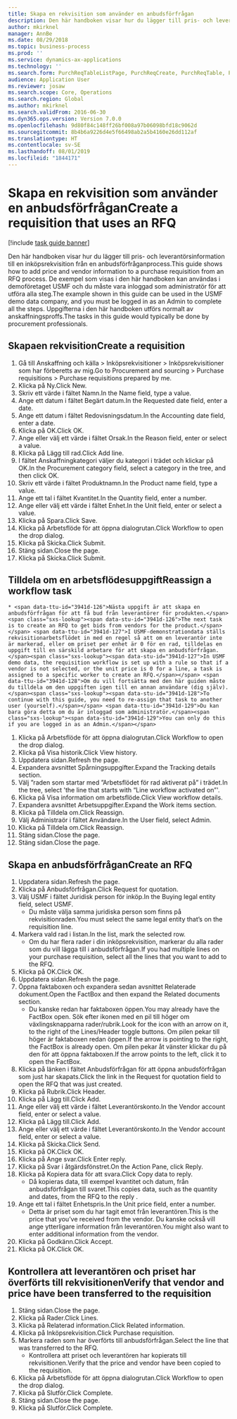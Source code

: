 ```yaml
---
title: Skapa en rekvisition som använder en anbudsförfrågan
description: Den här handboken visar hur du lägger till pris- och leverantörsinformation till en inköpsrekvisition från en anbudsförfråganprocess.
author: mkirknel
manager: AnnBe
ms.date: 08/29/2018
ms.topic: business-process
ms.prod: ''
ms.service: dynamics-ax-applications
ms.technology: ''
ms.search.form: PurchReqTableListPage, PurchReqCreate, PurchReqTable, PurchReqLineRelatedDocuments, EcoResCategorySingleLookup, PurchReqWorkflowDropDialog, WorkflowSubmitDialog, WorkflowStatus, WorkflowWorkItemActionDialog, WorkflowUserListLookup, PurchReqCopyRFQ, SysDataAreaSelectLookup, PurchRFQCaseTable, PurchRFQEditLines, PurchRFQReplyTable, UnitOfMeasureLookup
audience: Application User
ms.reviewer: josaw
ms.search.scope: Core, Operations
ms.search.region: Global
ms.author: mkirknel
ms.search.validFrom: 2016-06-30
ms.dyn365.ops.version: Version 7.0.0
ms.openlocfilehash: 9d80f84c148ff26bf008a97b06098bfd18c9062d
ms.sourcegitcommit: 8b4b6a9226d4e5f66498ab2a5b4160e26dd112af
ms.translationtype: HT
ms.contentlocale: sv-SE
ms.lasthandoff: 08/01/2019
ms.locfileid: "1844171"
---
```

# <a name="create-a-requisition-that-uses-an-rfq"></a><span data-ttu-id="3941d-103">Skapa en rekvisition som använder en anbudsförfrågan</span><span class="sxs-lookup"><span data-stu-id="3941d-103">Create a requisition that uses an RFQ</span></span>

[!include [task guide banner](../../includes/task-guide-banner.md)]

<span data-ttu-id="3941d-104">Den här handboken visar hur du lägger till pris- och leverantörsinformation till en inköpsrekvisition från en anbudsförfråganprocess.</span><span class="sxs-lookup"><span data-stu-id="3941d-104">This guide shows how to add price and vendor information to a purchase requisition from an RFQ process.</span></span> <span data-ttu-id="3941d-105">De exempel som visas i den här handboken kan användas i demoföretaget USMF och du måste vara inloggad som administratör för att utföra alla steg.</span><span class="sxs-lookup"><span data-stu-id="3941d-105">The example shown in this guide can be used in the USMF demo data company, and you must be logged in as an Admin to complete all the steps.</span></span> <span data-ttu-id="3941d-106">Uppgifterna i den här handboken utförs normalt av anskaffningsproffs.</span><span class="sxs-lookup"><span data-stu-id="3941d-106">The tasks in this guide would typically be done by procurement professionals.</span></span>


## <a name="create-a-requisition"></a><span data-ttu-id="3941d-107">Skapaen rekvisition</span><span class="sxs-lookup"><span data-stu-id="3941d-107">Create a requisition</span></span>
1. <span data-ttu-id="3941d-108">Gå till Anskaffning och källa > Inköpsrekvisitioner > Inköpsrekvisitioner som har förberetts av mig.</span><span class="sxs-lookup"><span data-stu-id="3941d-108">Go to Procurement and sourcing > Purchase requisitions > Purchase requisitions prepared by me.</span></span>
2. <span data-ttu-id="3941d-109">Klicka på Ny.</span><span class="sxs-lookup"><span data-stu-id="3941d-109">Click New.</span></span>
3. <span data-ttu-id="3941d-110">Skriv ett värde i fältet Namn.</span><span class="sxs-lookup"><span data-stu-id="3941d-110">In the Name field, type a value.</span></span>
4. <span data-ttu-id="3941d-111">Ange ett datum i fältet Begärt datum.</span><span class="sxs-lookup"><span data-stu-id="3941d-111">In the Requested date field, enter a date.</span></span>
5. <span data-ttu-id="3941d-112">Ange ett datum i fältet Redovisningsdatum.</span><span class="sxs-lookup"><span data-stu-id="3941d-112">In the Accounting date field, enter a date.</span></span>
6. <span data-ttu-id="3941d-113">Klicka på OK.</span><span class="sxs-lookup"><span data-stu-id="3941d-113">Click OK.</span></span>
7. <span data-ttu-id="3941d-114">Ange eller välj ett värde i fältet Orsak.</span><span class="sxs-lookup"><span data-stu-id="3941d-114">In the Reason field, enter or select a value.</span></span>
8. <span data-ttu-id="3941d-115">Klicka på Lägg till rad.</span><span class="sxs-lookup"><span data-stu-id="3941d-115">Click Add line.</span></span>
9. <span data-ttu-id="3941d-116">I fältet Anskaffningkategori väljer du kategori i trädet och klickar på OK.</span><span class="sxs-lookup"><span data-stu-id="3941d-116">In the Procurement category field, select a category in the tree, and then click OK.</span></span>
10. <span data-ttu-id="3941d-117">Skriv ett värde i fältet Produktnamn.</span><span class="sxs-lookup"><span data-stu-id="3941d-117">In the Product name field, type a value.</span></span>
11. <span data-ttu-id="3941d-118">Ange ett tal i fältet Kvantitet.</span><span class="sxs-lookup"><span data-stu-id="3941d-118">In the Quantity field, enter a number.</span></span>
12. <span data-ttu-id="3941d-119">Ange eller välj ett värde i fältet Enhet.</span><span class="sxs-lookup"><span data-stu-id="3941d-119">In the Unit field, enter or select a value.</span></span>
13. <span data-ttu-id="3941d-120">Klicka på Spara.</span><span class="sxs-lookup"><span data-stu-id="3941d-120">Click Save.</span></span>
14. <span data-ttu-id="3941d-121">Klicka på Arbetsflöde för att öppna dialogrutan.</span><span class="sxs-lookup"><span data-stu-id="3941d-121">Click Workflow to open the drop dialog.</span></span>
15. <span data-ttu-id="3941d-122">Klicka på Skicka.</span><span class="sxs-lookup"><span data-stu-id="3941d-122">Click Submit.</span></span>
16. <span data-ttu-id="3941d-123">Stäng sidan.</span><span class="sxs-lookup"><span data-stu-id="3941d-123">Close the page.</span></span>
17. <span data-ttu-id="3941d-124">Klicka på Skicka.</span><span class="sxs-lookup"><span data-stu-id="3941d-124">Click Submit.</span></span>

## <a name="reassign-a-workflow-task"></a><span data-ttu-id="3941d-125">Tilldela om en arbetsflödesuppgift</span><span class="sxs-lookup"><span data-stu-id="3941d-125">Reassign a workflow task</span></span>
    * <span data-ttu-id="3941d-126">Nästa uppgift är att skapa en anbudsförfrågan för att få bud från leverantörer för produkten.</span><span class="sxs-lookup"><span data-stu-id="3941d-126">The next task is to create an RFQ to get bids from vendors for the product.</span></span> <span data-ttu-id="3941d-127">I USMF-demonstrationdata ställs rekvisitionarbetsflödet in med en regel så att om en leverantör inte är markerad, eller om priset per enhet är 0 för en rad, tilldelas en uppgift till en särskild arbetare för att skapa en anbudsförfrågan.</span><span class="sxs-lookup"><span data-stu-id="3941d-127">In USMF demo data, the requisition workflow is set up with a rule so that if a vendor is not selected, or the unit price is 0 for a line, a task is assigned to a specific worker to create an RFQ.</span></span> <span data-ttu-id="3941d-128">Om du vill fortsätta med den här guiden måste du tilldela om den uppgiften igen till en annan användare (dig själv).</span><span class="sxs-lookup"><span data-stu-id="3941d-128">To continue with this guide, you need to re-assign that task to another user (yourself).</span></span> <span data-ttu-id="3941d-129">Du kan bara göra detta om du är inloggad som administratör.</span><span class="sxs-lookup"><span data-stu-id="3941d-129">You can only do this if you are logged in as an Admin.</span></span>  
1. <span data-ttu-id="3941d-130">Klicka på Arbetsflöde för att öppna dialogrutan.</span><span class="sxs-lookup"><span data-stu-id="3941d-130">Click Workflow to open the drop dialog.</span></span>
2. <span data-ttu-id="3941d-131">Klicka på Visa historik.</span><span class="sxs-lookup"><span data-stu-id="3941d-131">Click View history.</span></span>
3. <span data-ttu-id="3941d-132">Uppdatera sidan.</span><span class="sxs-lookup"><span data-stu-id="3941d-132">Refresh the page.</span></span>
4. <span data-ttu-id="3941d-133">Expandera avsnittet Spårningsuppgifter.</span><span class="sxs-lookup"><span data-stu-id="3941d-133">Expand the Tracking details section.</span></span>
5. <span data-ttu-id="3941d-134">Välj ”raden som startar med ”Arbetsflödet för rad aktiverat på” i trädet.</span><span class="sxs-lookup"><span data-stu-id="3941d-134">In the tree, select 'the line that starts with “Line workflow activated on”'.</span></span>
6. <span data-ttu-id="3941d-135">Klicka på Visa information om arbetsflöde.</span><span class="sxs-lookup"><span data-stu-id="3941d-135">Click View workflow details.</span></span>
7. <span data-ttu-id="3941d-136">Expandera avsnittet Arbetsuppgifter.</span><span class="sxs-lookup"><span data-stu-id="3941d-136">Expand the Work items section.</span></span>
8. <span data-ttu-id="3941d-137">Klicka på Tilldela om.</span><span class="sxs-lookup"><span data-stu-id="3941d-137">Click Reassign.</span></span>
9. <span data-ttu-id="3941d-138">Välj Administraör i fältet Användare.</span><span class="sxs-lookup"><span data-stu-id="3941d-138">In the User field, select Admin.</span></span>
10. <span data-ttu-id="3941d-139">Klicka på Tilldela om.</span><span class="sxs-lookup"><span data-stu-id="3941d-139">Click Reassign.</span></span>
11. <span data-ttu-id="3941d-140">Stäng sidan.</span><span class="sxs-lookup"><span data-stu-id="3941d-140">Close the page.</span></span>
12. <span data-ttu-id="3941d-141">Stäng sidan.</span><span class="sxs-lookup"><span data-stu-id="3941d-141">Close the page.</span></span>

## <a name="create-an-rfq"></a><span data-ttu-id="3941d-142">Skapa en anbudsförfrågan</span><span class="sxs-lookup"><span data-stu-id="3941d-142">Create an RFQ</span></span>
1. <span data-ttu-id="3941d-143">Uppdatera sidan.</span><span class="sxs-lookup"><span data-stu-id="3941d-143">Refresh the page.</span></span>
2. <span data-ttu-id="3941d-144">Klicka på Anbudsförfrågan.</span><span class="sxs-lookup"><span data-stu-id="3941d-144">Click Request for quotation.</span></span>
3. <span data-ttu-id="3941d-145">Välj USMF i fältet Juridisk person för inköp.</span><span class="sxs-lookup"><span data-stu-id="3941d-145">In the Buying legal entity field, select USMF.</span></span>
    * <span data-ttu-id="3941d-146">Du måste välja samma juridiska person som finns på rekvisitionraden.</span><span class="sxs-lookup"><span data-stu-id="3941d-146">You must select the same legal entity that’s on the requisition line.</span></span>  
4. <span data-ttu-id="3941d-147">Markera vald rad i listan.</span><span class="sxs-lookup"><span data-stu-id="3941d-147">In the list, mark the selected row.</span></span>
    * <span data-ttu-id="3941d-148">Om du har flera rader i din inköpsrekvisition, markerar du alla rader som du vill lägga till i anbudsförfrågan.</span><span class="sxs-lookup"><span data-stu-id="3941d-148">If you had multiple lines on your purchase requisition, select all the lines that you want to add to the RFQ.</span></span>  
5. <span data-ttu-id="3941d-149">Klicka på OK.</span><span class="sxs-lookup"><span data-stu-id="3941d-149">Click OK.</span></span>
6. <span data-ttu-id="3941d-150">Uppdatera sidan.</span><span class="sxs-lookup"><span data-stu-id="3941d-150">Refresh the page.</span></span>
7. <span data-ttu-id="3941d-151">Öppna faktaboxen och expandera sedan avsnittet Relaterade dokument.</span><span class="sxs-lookup"><span data-stu-id="3941d-151">Open the FactBox and then expand the Related documents section.</span></span>
    * <span data-ttu-id="3941d-152">Du kanske redan har faktaboxen öppen.</span><span class="sxs-lookup"><span data-stu-id="3941d-152">You may already have the FactBox open.</span></span> <span data-ttu-id="3941d-153">Sök efter ikonen med en pil till höger om växlingsknapparna rader/rubrik.</span><span class="sxs-lookup"><span data-stu-id="3941d-153">Look for the icon with an arrow on it, to the right of the Lines/Header toggle buttons.</span></span> <span data-ttu-id="3941d-154">Om pilen pekar till höger är faktaboxen redan öppen.</span><span class="sxs-lookup"><span data-stu-id="3941d-154">If the arrow is pointing to the right, the FactBox is already open.</span></span> <span data-ttu-id="3941d-155">Om pilen pekar åt vänster klickar du på den för att öppna faktaboxen.</span><span class="sxs-lookup"><span data-stu-id="3941d-155">If the arrow points to the left, click it to open the FactBox.</span></span>  
8. <span data-ttu-id="3941d-156">Klicka på länken i fältet Anbudsförfrågan för att öppna anbudsförfrågan som just har skapats.</span><span class="sxs-lookup"><span data-stu-id="3941d-156">Click the link in the Request for quotation field to open the RFQ that was just created.</span></span>
9. <span data-ttu-id="3941d-157">Klicka på Rubrik.</span><span class="sxs-lookup"><span data-stu-id="3941d-157">Click Header.</span></span>
10. <span data-ttu-id="3941d-158">Klicka på Lägg till.</span><span class="sxs-lookup"><span data-stu-id="3941d-158">Click Add.</span></span>
11. <span data-ttu-id="3941d-159">Ange eller välj ett värde i fältet Leverantörskonto.</span><span class="sxs-lookup"><span data-stu-id="3941d-159">In the Vendor account field, enter or select a value.</span></span>
12. <span data-ttu-id="3941d-160">Klicka på Lägg till.</span><span class="sxs-lookup"><span data-stu-id="3941d-160">Click Add.</span></span>
13. <span data-ttu-id="3941d-161">Ange eller välj ett värde i fältet Leverantörskonto.</span><span class="sxs-lookup"><span data-stu-id="3941d-161">In the Vendor account field, enter or select a value.</span></span>
14. <span data-ttu-id="3941d-162">Klicka på Skicka.</span><span class="sxs-lookup"><span data-stu-id="3941d-162">Click Send.</span></span>
15. <span data-ttu-id="3941d-163">Klicka på OK.</span><span class="sxs-lookup"><span data-stu-id="3941d-163">Click OK.</span></span>
16. <span data-ttu-id="3941d-164">Klicka på Ange svar.</span><span class="sxs-lookup"><span data-stu-id="3941d-164">Click Enter reply.</span></span>
17. <span data-ttu-id="3941d-165">Klicka på Svar i åtgärdsfönstret.</span><span class="sxs-lookup"><span data-stu-id="3941d-165">On the Action Pane, click Reply.</span></span>
18. <span data-ttu-id="3941d-166">Klicka på Kopiera data för att svara.</span><span class="sxs-lookup"><span data-stu-id="3941d-166">Click Copy data to reply.</span></span>
    * <span data-ttu-id="3941d-167">Då kopieras data, till exempel kvantitet och datum, från anbudsförfrågan till svaret.</span><span class="sxs-lookup"><span data-stu-id="3941d-167">This copies data, such as the quantity and dates, from the RFQ to the reply .</span></span>  
19. <span data-ttu-id="3941d-168">Ange ett tal i fältet Enhetspris.</span><span class="sxs-lookup"><span data-stu-id="3941d-168">In the Unit price field, enter a number.</span></span>
    * <span data-ttu-id="3941d-169">Detta är priset som du har tagit emot från leverantören.</span><span class="sxs-lookup"><span data-stu-id="3941d-169">This is the price that you’ve received from the vendor.</span></span> <span data-ttu-id="3941d-170">Du kanske också vill ange ytterligare information från leverantören.</span><span class="sxs-lookup"><span data-stu-id="3941d-170">You might also want to enter additional information from the vendor.</span></span>  
20. <span data-ttu-id="3941d-171">Klicka på Godkänn.</span><span class="sxs-lookup"><span data-stu-id="3941d-171">Click Accept.</span></span>
21. <span data-ttu-id="3941d-172">Klicka på OK.</span><span class="sxs-lookup"><span data-stu-id="3941d-172">Click OK.</span></span>

## <a name="verify-that-vendor-and-price-have-been-transferred-to-the-requisition"></a><span data-ttu-id="3941d-173">Kontrollera att leverantören och priset har överförts till rekvisitionen</span><span class="sxs-lookup"><span data-stu-id="3941d-173">Verify that vendor and price have been transferred to the requisition</span></span>
1. <span data-ttu-id="3941d-174">Stäng sidan.</span><span class="sxs-lookup"><span data-stu-id="3941d-174">Close the page.</span></span>
2. <span data-ttu-id="3941d-175">Klicka på Rader.</span><span class="sxs-lookup"><span data-stu-id="3941d-175">Click Lines.</span></span>
3. <span data-ttu-id="3941d-176">Klicka på Relaterad information.</span><span class="sxs-lookup"><span data-stu-id="3941d-176">Click Related information.</span></span>
4. <span data-ttu-id="3941d-177">Klicka på Inköpsrekvisition.</span><span class="sxs-lookup"><span data-stu-id="3941d-177">Click Purchase requisition.</span></span>
5. <span data-ttu-id="3941d-178">Markera raden som har överförts till anbudsförfrågan.</span><span class="sxs-lookup"><span data-stu-id="3941d-178">Select the line that was transferred to the RFQ.</span></span>
    * <span data-ttu-id="3941d-179">Kontrollera att priset och leverantören har kopierats till rekvisitionen.</span><span class="sxs-lookup"><span data-stu-id="3941d-179">Verify that the price and vendor have been copied to the requisition.</span></span>  
6. <span data-ttu-id="3941d-180">Klicka på Arbetsflöde för att öppna dialogrutan.</span><span class="sxs-lookup"><span data-stu-id="3941d-180">Click Workflow to open the drop dialog.</span></span>
7. <span data-ttu-id="3941d-181">Klicka på Slutför.</span><span class="sxs-lookup"><span data-stu-id="3941d-181">Click Complete.</span></span>
8. <span data-ttu-id="3941d-182">Stäng sidan.</span><span class="sxs-lookup"><span data-stu-id="3941d-182">Close the page.</span></span>
9. <span data-ttu-id="3941d-183">Klicka på Slutför.</span><span class="sxs-lookup"><span data-stu-id="3941d-183">Click Complete.</span></span>

